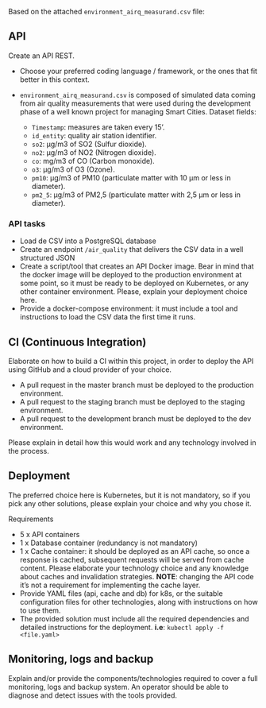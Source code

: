 Based on the attached `environment_airq_measurand.csv` file:

## API

Create an API REST. 

- Choose your preferred coding language / framework, or the ones that fit better in this context.
- `environment_airq_measurand.csv` is composed of simulated data coming from air quality measurements that were used during the development phase of a well known project for managing Smart Cities. Dataset fields:

   - `Timestamp`: measures are taken every 15’.
   - `id_entity`: quality air station identifier.
   - `so2`: μg/m3 of SO2 (Sulfur dioxide).
   - `no2`: μg/m3 of NO2 (Nitrogen dioxide).
   - `co`: mg/m3 of CO (Carbon monoxide).
   - `o3`: μg/m3 of O3 (Ozone).
   - `pm10`: μg/m3 of PM10 (particulate matter with 10 μm or less in diameter).
   - `pm2_5`: μg/m3 of PM2,5 (particulate matter with 2,5 μm or less in diameter).

### API tasks
- Load de CSV into a PostgreSQL database
- Create an endpoint `/air_quality` that delivers the CSV data in a well structured JSON
- Create a script/tool that creates an API Docker image. Bear in mind that the docker image will be deployed to the production environment at some point, so it must be ready to be deployed on Kubernetes, or any other container environment. Please, explain your deployment choice here.
- Provide a docker-compose environment: it must include a tool and instructions to load the CSV data the first time it runs.

## CI (Continuous Integration)

Elaborate on how to build a CI within this project, in order to deploy the API using GitHub and a cloud provider of your choice.

- A pull request in the master branch must be deployed to the production environment.
- A pull request to the staging branch must be deployed to the staging environment.
- A pull request to the development branch must be deployed to the dev environment.

Please explain in detail how this would work and any technology involved in the process.

## Deployment

The preferred choice here is Kubernetes, but it is not mandatory, so if you pick any other solutions, please explain your choice and why you chose it.

Requirements
- 5 x API containers
- 1 x Database container (redundancy is not mandatory) 
- 1 x Cache container: it should be deployed as an API cache, so once a response is cached, subsequent requests will be served from cache content. Please elaborate your technology choice and any knowledge about caches and invalidation strategies.
**NOTE**: changing the API code it’s not a requirement for implementing the cache layer.
- Provide YAML files (api, cache and db) for k8s, or the suitable configuration files for other technologies, along with instructions on how to use them.
- The provided solution must include all the required dependencies and detailed instructions for the deployment. **i.e**: `kubectl apply -f <file.yaml>`

## Monitoring, logs and backup

Explain and/or provide the components/technologies required to cover a full monitoring, logs and backup system. An operator should be able to diagnose and detect issues with the tools provided.